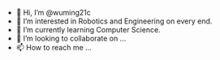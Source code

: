 - 👋 Hi, I’m @wuming21c
- 👀 I’m interested in Robotics and Engineering on every end.
- 🌱 I’m currently learning Computer Science.
- 💞️ I’m looking to collaborate on ...
- 📫 How to reach me ...

<!---
wuming21c/wuming21c is a ✨ special ✨ repository because its `README.md` (this file) appears on your GitHub profile.
You can click the Preview link to take a look at your changes.
--->
